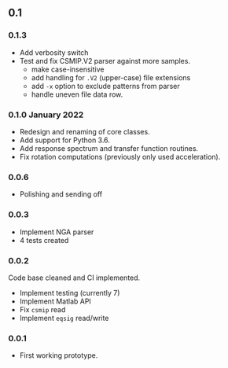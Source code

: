 ## 0.1 

### 0.1.3

- Add verbosity switch
- Test and fix CSMIP.V2 parser against more samples.
    - make case-insensitive
    - add handling for `.V2` (upper-case) file extensions
    - add `-x` option to exclude patterns from parser
    - handle uneven file data row.

### 0.1.0 January 2022
- Redesign and renaming of core classes.
- Add support for Python 3.6.
- Add response spectrum and transfer function
  routines.
- Fix rotation computations (previously only used
  acceleration).

### 0.0.6

- Polishing and sending off

### 0.0.3

- Implement NGA parser
- 4 tests created

### 0.0.2

Code base cleaned and CI implemented.

- Implement testing (currently 7)
- Implement Matlab API
- Fix `csmip` read
- Implement `eqsig` read/write


### 0.0.1

- First working prototype.

